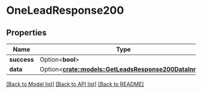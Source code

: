 # OneLeadResponse200

## Properties

Name | Type | Description | Notes
------------ | ------------- | ------------- | -------------
**success** | Option<**bool**> |  | [optional]
**data** | Option<[**crate::models::GetLeadsResponse200DataInner**](getLeadsResponse200_data_inner.md)> |  | [optional]

[[Back to Model list]](../README.md#documentation-for-models) [[Back to API list]](../README.md#documentation-for-api-endpoints) [[Back to README]](../README.md)


